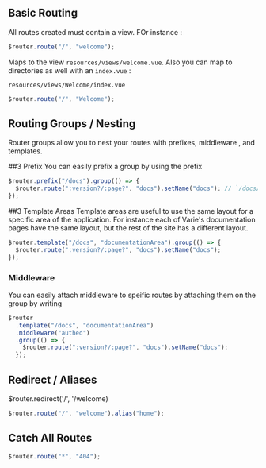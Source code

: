 ## Basic Routing

All routes created must contain a view. FOr instance :

```js
$router.route("/", "welcome");
```

Maps to the view `resources/views/welcome.vue`. Also you can map to directories as well with an `index.vue` :

`resources/views/Welcome/index.vue`

```js
$router.route("/", "Welcome");
```

## Routing Groups / Nesting

Router groups allow you to nest your routes with prefixes, middleware , and templates.

##3 Prefix You can easily prefix a group by using the prefix

```js
$router.prefix("/docs").group(() => {
  $router.route(":version?/:page?", "docs").setName("docs"); // `/docs/master/routing`
});
```

##3 Template Areas Template areas are useful to use the same layout for a specific area of the application. For instance each of Varie's documentation pages have the same layout, but the rest of the site has a different layout.

```js
$router.template("/docs", "documentationArea").group(() => {
  $router.route(":version?/:page?", "docs").setName("docs");
});
```

### Middleware

You can easily attach middleware to speific routes by attaching them on the group by writing

```js
$router
  .template("/docs", "documentationArea")
  .middleware("authed")
  .group(() => {
    $router.route(":version?/:page?", "docs").setName("docs");
  });
```

## Redirect / Aliases

$router.redirect('/', '/welcome)

```js
$router.route("/", "welcome").alias("home");
```

## Catch All Routes

```js
$router.route("*", "404");
```
